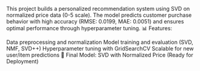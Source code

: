 This project builds a personalized recommendation system using SVD on normalized price data (0-5 scale). The model predicts customer purchase behavior with high accuracy (RMSE: 0.0199, MAE: 0.0051) and ensures optimal performance through hyperparameter tuning.
📊 Features:

Data preprocessing and normalization
Model training and evaluation (SVD, NMF, SVD++)
Hyperparameter tuning with GridSearchCV
Scalable for new user/item predictions
🚀 Final Model: SVD with Normalized Price (Ready for Deployment)
